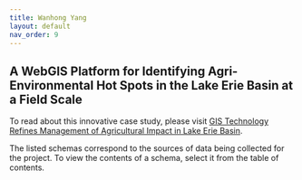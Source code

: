 ```yaml
---
title: Wanhong Yang
layout: default
nav_order: 9
---
```


## A WebGIS Platform for Identifying Agri-Environmental Hot Spots in the Lake Erie Basin at a Field Scale

To read about this innovative case study, please visit [GIS Technology Refines Management of Agricultural Impact in Lake Erie Basin](https://foodfromthought.ca/gis-technology-refines-management-of-agricultural-impact-in-lake-erie-basin/).

The listed schemas correspond to the sources of data being collected for the project. To view the contents of a schema, select it from the table of contents.
